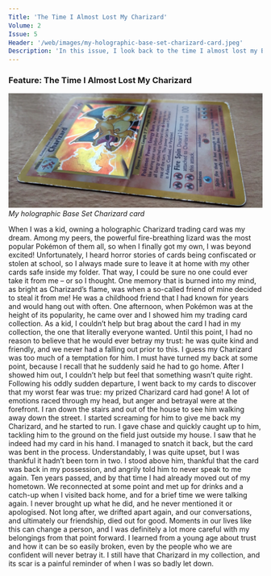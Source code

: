 ```yaml
---
Title: 'The Time I Almost Lost My Charizard'
Volume: 2
Issue: 5
Header: '/web/images/my-holographic-base-set-charizard-card.jpeg'
Description: 'In this issue, I look back to the time I almost lost my Base Set Charizard card. We also have the latest Pokémon news and more from the Johto Times mailbag'
---
```

### Feature: The Time I Almost Lost My Charizard

[![My holographic Base Set Charizard card](/web/images/my-holographic-base-set-charizard-card.jpeg)](/web/images/my-holographic-base-set-charizard-card.jpeg)*My holographic Base Set Charizard card*

When I was a kid, owning a holographic Charizard trading card was my dream. Among my peers, the powerful fire-breathing lizard was the most popular Pokémon of them all, so when I finally got my own, I was beyond excited! Unfortunately, I heard horror stories of cards being confiscated or stolen at school, so I always made sure to leave it at home with my other cards safe inside my folder. That way, I could be sure no one could ever take it from me – or so I thought.
One memory that is burned into my mind, as bright as Charizard’s flame, was when a so-called friend of mine decided to steal it from me! He was a childhood friend that I had known for years and would hang out with often. One afternoon, when Pokémon was at the height of its popularity, he came over and I showed him my trading card collection. As a kid, I couldn’t help but brag about the card I had in my collection, the one that literally everyone wanted. Until this point, I had no reason to believe that he would ever betray my trust: he was quite kind and friendly, and we never had a falling out prior to this. I guess my Charizard was too much of a temptation for him.
I must have turned my back at some point, because I recall that he suddenly said he had to go home. After I showed him out, I couldn’t help but feel that something wasn’t quite right. Following his oddly sudden departure, I went back to my cards to discover that my worst fear was true: my prized Charizard card had gone! A lot of emotions raced through my head, but anger and betrayal were at the forefront. I ran down the stairs and out of the house to see him walking away down the street. I started screaming for him to give me back my Charizard, and he started to run.
I gave chase and quickly caught up to him, tackling him to the ground on the field just outside my house. I saw that he indeed had my card in his hand. I managed to snatch it back, but the card was bent in the process. Understandably, I was quite upset, but I was thankful it hadn’t been torn in two. I stood above him, thankful that the card was back in my possession, and angrily told him to never speak to me again.
Ten years passed, and by that time I had already moved out of my hometown. We reconnected at some point and met up for drinks and a catch-up when I visited back home, and for a brief time we were talking again. I never brought up what he did, and he never mentioned it or apologised. Not long after, we drifted apart again, and our conversations, and ultimately our friendship, died out for good.
Moments in our lives like this can change a person, and I was definitely a lot more careful with my belongings from that point forward. I learned from a young age about trust and how it can be so easily broken, even by the people who we are confident will never betray it. I still have that Charizard in my collection, and its scar is a painful reminder of when I was so badly let down.